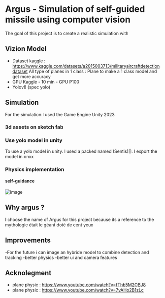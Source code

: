 


# Argus - Simulation of self-guided missile using computer vision 

The goal of this project is to create a realistic simulation with 




## Vizion Model

- Dataset kaggle : https://www.kaggle.com/datasets/a2015003713/militaryaircraftdetectiondataset
All type of planes in 1 class : Plane to make a 1 class model and get more accuracy
- GPU Kaggle - 10 min - GPU P100
- Yolov8 (spec yolo)


## Simulation

For the simulation I used the Game Engine Unity 2023

### 3d assets on sketch fab

### Use yolo model in unity

To use a yolo model in unity. I used a packed named (Sentis)[]. 
I export the model in onxx 

### Physics implementation


#### self-guidance
![image](./Capture%20d’écran%202025-09-30%20à%2023.16.14.png)

## Why argus ?
I choose the name of Argus for this project because its a reference to the mythologie était le géant doté de cent yeux 

## Improvements

-For the future i can image an hybride model to combine detection and tracking
-better physics 
-better ui and camera features

## Acknolegment

- plane physic : https://www.youtube.com/watch?v=fThb5M2OBJ8
- plane physic : https://www.youtube.com/watch?v=7vAHo2B1zLc
